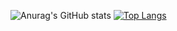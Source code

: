 ![Anurag's GitHub stats](https://github-readme-stats.vercel.app/api?username=arkinetic&show_icons=true&theme=dracula) [![Top Langs](https://github-readme-stats.vercel.app/api/top-langs/?username=arkinetic)](https://github.com/anuraghazra/github-readme-stats&theme=dracula)
